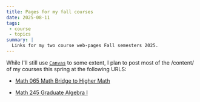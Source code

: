 ```yaml
---
title: Pages for my fall courses
date: 2025-08-11
tags:
 - course
 - topics
summary: |
  Links for my two course web-pages Fall semesters 2025.
---
```

While I'll still use [`Canvas`](https://canvas.tufts.edu) to some
extent, I plan to post most of the /content/ of my courses this spring
at the following URLS:

- [Math 065 Math Bridge to Higher Math](https://gmcninch.math.tufts.edu/2025-Fa-Math065)

- [Math 245 Graduate Algebra I](https://gmcninch.math.tufts.edu/2025-Sp-Math245)
